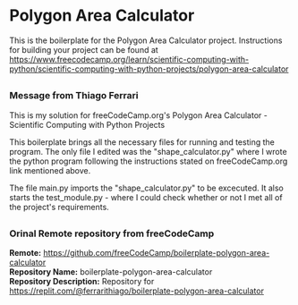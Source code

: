 # Polygon Area Calculator
This is the boilerplate for the Polygon Area Calculator project. Instructions for building your project can be found at https://www.freecodecamp.org/learn/scientific-computing-with-python/scientific-computing-with-python-projects/polygon-area-calculator
##
### Message from Thiago Ferrari  
This is my solution for freeCodeCamp.org's Polygon Area Calculator - Scientific Computing with Python Projects


This boilerplate brings all the necessary files for running and testing the program.
The only file I edited was the "shape_calculator.py" where I wrote the python program following the instructions stated on freeCodeCamp.org link mentioned above.  

The file main.py imports the "shape_calculator.py" to be excecuted. It also starts the test_module.py - where I could check whether or not I met all of the project's requirements.
##
### Orinal Remote repository from freeCodeCamp
**Remote:** https://github.com/freeCodeCamp/boilerplate-polygon-area-calculator  
**Repository Name:** boilerplate-polygon-area-calculator  
**Repository Description:** Repository for https://replit.com/@ferrarithiago/boilerplate-polygon-area-calculator  
##